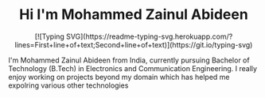 <h1 align="center">Hi I'm Mohammed Zainul Abideen </h1>

<p align="center">
  [![Typing SVG](https://readme-typing-svg.herokuapp.com/?lines=First+line+of+text;Second+line+of+text)](https://git.io/typing-svg)
</p>

I'm Mohammed Zainul Abideen from India, currently pursuing Bachelor of Technology (B.Tech) in Electronics and Communication Engineering. I really enjoy working on projects beyond my domain which has helped me expolring various other technologies 
